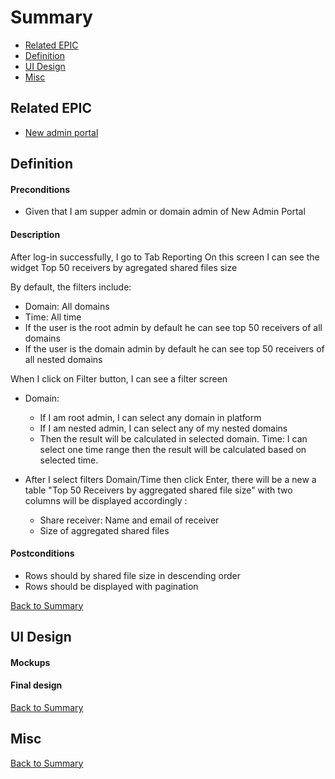 # Summary

* [Related EPIC](#related-epic)
* [Definition](#definition)
* [UI Design](#ui-design)
* [Misc](#misc)

## Related EPIC

* [New admin portal](./README.md)

## Definition

#### Preconditions

- Given that I am supper admin or domain admin of New Admin Portal

#### Description

After log-in successfully, I go to  Tab Reporting
On this screen I can see the widget Top 50 receivers by agregated shared files size

By default, the filters include:
- Domain: All domains
- Time: All time
- If the user is the root admin by default he can see top 50 receivers of all domains
- If the user is the domain admin by default he can see top 50 receivers of all nested domains

When I click on Filter button, I can see a filter screen
- Domain:
    - If I am root admin, I can select any domain in platform
    - If I am nested admin, I can select any of my nested domains
    - Then the result will be calculated in selected domain.
      Time: I can select one time range then the result will be calculated based on selected time.

- After I select filters Domain/Time then click Enter, there will be a new a table "Top 50 Receivers by aggregated shared file size" with two columns will be displayed accordingly  :
    - Share receiver: Name and email of receiver
    - Size of aggregated shared files

#### Postconditions

- Rows should by shared file size in descending order
- Rows should be displayed with pagination

[Back to Summary](#summary)

## UI Design

#### Mockups

#### Final design

[Back to Summary](#summary)

## Misc

[Back to Summary](#summary)



